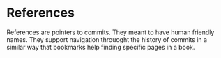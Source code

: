 # References

References are pointers to commits. They meant to have human friendly
names. They support navigation throuoght the history of commits in a 
similar way that bookmarks help finding specific pages in a book.
